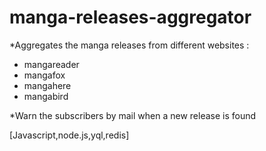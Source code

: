 manga-releases-aggregator
=========================

*Aggregates the manga releases from different websites : 
- mangareader
- mangafox
- mangahere
- mangabird

*Warn the subscribers by mail when a new release is found

[Javascript,node.js,yql,redis]
